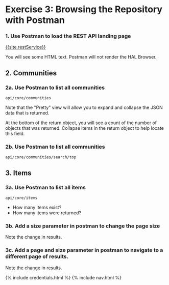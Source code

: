 # Exercise 3: Browsing the Repository with Postman

### 1. Use Postman to load the REST API landing page
[{{site.restService}}]({{site.restService}})

You will see some HTML text.  Postman will not render the HAL Browser.

## 2. Communities

### 2a. Use Postman to list all communities

`api/core/communities`

Note that the "Pretty" view will allow you to expand and collapse the JSON data that is returned.

At the bottom of the return object, you will see a count of the number of objects that was returned.  Collapse items in the return object to help locate this field.

### 2b. Use Postman to list all communities

`api/core/communities/search/top`

## 3. Items

### 3a. Use Postman to list all items

`api/core/items`

- How many items exist?
- How many items were returned?

### 3b. Add a __size__ parameter in postman to change the page size

Note the change in results.

### 3c. Add a __page__ and __size__ parameter in postman to navigate to a different page of results.

Note the change in results.


{% include credentials.html %}
{% include nav.html %}
